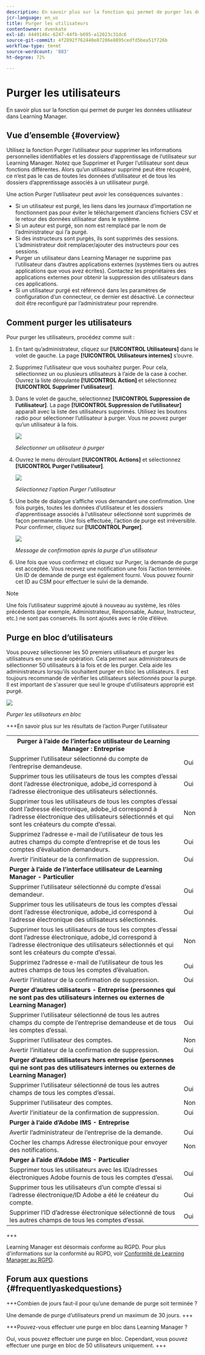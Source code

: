 ```yaml
---
description: En savoir plus sur la fonction qui permet de purger les données utilisateur dans Learning Manager.
jcr-language: en_us
title: Purger les utilisateurs
contentowner: dvenkate
exl-id: 4449146c-6247-44fb-b695-a12023c31dc6
source-git-commit: 4f2892f762440e87286e8895cedfd5bea51f726b
workflow-type: tm+mt
source-wordcount: '883'
ht-degree: 72%

---
```


# Purger les utilisateurs

En savoir plus sur la fonction qui permet de purger les données utilisateur dans Learning Manager.

## Vue d’ensemble {#overview}

Utilisez la fonction Purger l’utilisateur pour supprimer les informations personnelles identifiables et les dossiers d’apprentissage de l’utilisateur sur Learning Manager. Notez que Supprimer et Purger l’utilisateur sont deux fonctions différentes. Alors qu’un utilisateur supprimé peut être récupéré, ce n’est pas le cas de toutes les données d’utilisateur et de tous les dossiers d’apprentissage associés à un utilisateur purgé.

Une action Purger l’utilisateur peut avoir les conséquences suivantes :

* Si un utilisateur est purgé, les liens dans les journaux d’importation ne fonctionnent pas pour éviter le téléchargement d’anciens fichiers CSV et le retour des données utilisateur dans le système.
* Si un auteur est purgé, son nom est remplacé par le nom de l’administrateur qui l’a purgé.
* Si des instructeurs sont purgés, ils sont supprimés des sessions. L’administrateur doit remplacer/ajouter des instructeurs pour ces sessions.
* Purger un utilisateur dans Learning Manager ne supprime pas l’utilisateur dans d’autres applications externes (systèmes tiers ou autres applications que vous avez écrites). Contactez les propriétaires des applications externes pour obtenir la suppression des utilisateurs dans ces applications.
* Si un utilisateur purgé est référencé dans les paramètres de configuration d’un connecteur, ce dernier est désactivé. Le connecteur doit être reconfiguré par l’administrateur pour reprendre.

<!---### Manage users

In this training, you will learn how to assign and remove roles, send a welcome email, and delete and purge users. 

[![button](assets/launch-training-button.png)](https://learningmanager.adobe.com/app/learner?accountId=98632&sdid=4X3B8VJ2&mv=display&mv2=display#/course/7555586)

If you're unable to launch the training, write to <almacademy@adobe.com>.-->

## Comment purger les utilisateurs

Pour purger les utilisateurs, procédez comme suit :

1. En tant qu’administrateur, cliquez sur **[!UICONTROL Utilisateurs]** dans le volet de gauche. La page **[!UICONTROL Utilisateurs internes]** s’ouvre.
1. Supprimez l’utilisateur que vous souhaitez purger. Pour cela, sélectionnez un ou plusieurs utilisateurs à l’aide de la case à cocher. Ouvrez la liste déroulante **[!UICONTROL Action]** et sélectionnez **[!UICONTROL Supprimer l’utilisateur]**.
1. Dans le volet de gauche, sélectionnez **[!UICONTROL Suppression de l’utilisateur]**. La page **[!UICONTROL Suppression de l’utilisateur]** apparaît avec la liste des utilisateurs supprimés. Utilisez les boutons radio pour sélectionner l’utilisateur à purger. Vous ne pouvez purger qu’un utilisateur à la fois.

   ![](assets/purge-1.png)

   *Sélectionner un utilisateur à purger*

1. Ouvrez le menu déroulant **[!UICONTROL Actions]** et sélectionnez **[!UICONTROL Purger l&#39;utilisateur]**.

   ![](assets/purge-2.png)

   *Sélectionnez l&#39;option Purger l&#39;utilisateur*

1. Une boîte de dialogue s’affiche vous demandant une confirmation. Une fois purgés, toutes les données d’utilisateur et les dossiers d’apprentissage associés à l’utilisateur sélectionné sont supprimés de façon permanente. Une fois effectuée, l’action de purge est irréversible. Pour confirmer, cliquez sur **[!UICONTROL Purger]**.

   ![](assets/purge-3.png)

   *Message de confirmation après la purge d&#39;un utilisateur*

1. Une fois que vous confirmez et cliquez sur Purger, la demande de purge est acceptée. Vous recevez une notification une fois l’action terminée. Un ID de demande de purge est également fourni. Vous pouvez fournir cet ID au CSM pour effectuer le suivi de la demande.

>[!NOTE]
>
>Une fois l’utilisateur supprimé ajouté à nouveau au système, les rôles précédents (par exemple, Administrateur, Responsable, Auteur, Instructeur, etc.) ne sont pas conservés. Ils sont ajoutés avec le rôle d’élève.

## Purge en bloc d’utilisateurs

Vous pouvez sélectionner les 50 premiers utilisateurs et purger les utilisateurs en une seule opération. Cela permet aux administrateurs de sélectionner 50 utilisateurs à la fois et de les purger. Cela aide les administrateurs lorsqu&#39;ils souhaitent purger en bloc les utilisateurs. Il est toujours recommandé de vérifier les utilisateurs sélectionnés pour la purge. Il est important de s&#39;assurer que seul le groupe d&#39;utilisateurs approprié est purgé.

![](assets/bulk-purge-users.png)

*Purger les utilisateurs en bloc*

+++En savoir plus sur les résultats de l’action Purger l’utilisateur

<table>
 <tbody>
  <tr>
   <th><strong>Purger à l’aide de l’interface utilisateur de Learning Manager : Entreprise</strong></th>
   <th> </th>
  </tr>
  <tr>
   <td>Supprimer l’utilisateur sélectionné du compte de l’entreprise demandeuse.<br></td>
   <td>Oui</td>
  </tr>
  <tr>
   <td>Supprimer tous les utilisateurs de tous les comptes d’essai dont l’adresse électronique, adobe_id correspond à l’adresse électronique des utilisateurs sélectionnés.</td>
   <td>Oui</td>
  </tr>
  <tr>
   <td>Supprimer tous les utilisateurs de tous les comptes d’essai dont l’adresse électronique, adobe_id correspond à l’adresse électronique des utilisateurs sélectionnés et qui sont les créateurs du compte d’essai.</td>
   <td>Non</td>
  </tr>
  <tr>
   <td>Supprimez l’adresse e-mail de l’utilisateur de tous les autres champs du compte d’entreprise et de tous les comptes d’évaluation demandeurs.</td>
   <td>Oui</td>
  </tr>
  <tr>
   <td>Avertir l’initiateur de la confirmation de suppression.</td>
   <td>Oui</td>
  </tr>
  <tr>
   <td><strong>Purger à l’aide de l’interface utilisateur de Learning Manager - Particulier</strong></td>
   <td> </td>
  </tr>
  <tr>
   <td>Supprimer l’utilisateur sélectionné du compte d’essai demandeur.</td>
   <td>Oui</td>
  </tr>
  <tr>
   <td>Supprimer tous les utilisateurs de tous les comptes d’essai dont l’adresse électronique, adobe_id correspond à l’adresse électronique des utilisateurs sélectionnés.</td>
   <td>Oui</td>
  </tr>
  <tr>
   <td>Supprimer tous les utilisateurs de tous les comptes d’essai dont l’adresse électronique, adobe_id correspond à l’adresse électronique des utilisateurs sélectionnés et qui sont les créateurs du compte d’essai.</td>
   <td>Non</td>
  </tr>
  <tr>
   <td>Supprimez l’adresse e-mail de l’utilisateur de tous les autres champs de tous les comptes d’évaluation.</td>
   <td>Oui</td>
  </tr>
  <tr>
   <td>Avertir l’initiateur de la confirmation de suppression.</td>
   <td>Oui</td>
  </tr>
  <tr>
   <td><strong>Purger d’autres utilisateurs - Entreprise (personnes qui ne sont pas des utilisateurs internes ou externes de Learning Manager)</strong></td>
   <td> </td>
  </tr>
  <tr>
   <td>Supprimer l’utilisateur sélectionné de tous les autres champs du compte de l’entreprise demandeuse et de tous les comptes d’essai.</td>
   <td>Oui</td>
  </tr>
  <tr>
   <td>Supprimer l’utilisateur des comptes.</td>
   <td>Non</td>
  </tr>
  <tr>
   <td>Avertir l’initiateur de la confirmation de suppression. </td>
   <td>Oui</td>
  </tr>
  <tr>
   <td><strong>Purger</strong> <strong>d’autres utilisateurs hors entreprise (personnes qui ne sont pas des utilisateurs internes ou externes de Learning Manager)</strong></td>
   <td> </td>
  </tr>
  <tr>
   <td>Supprimer l’utilisateur sélectionné de tous les autres champs de tous les comptes d’essai.</td>
   <td>Oui</td>
  </tr>
  <tr>
   <td>Supprimer l’utilisateur des comptes.</td>
   <td>Non</td>
  </tr>
  <tr>
   <td>Avertir l’initiateur de la confirmation de suppression.</td>
   <td>Oui</td>
  </tr>
  <tr>
   <td><strong>Purger à l’aide d’Adobe IMS - Entreprise</strong></td>
   <td> </td>
  </tr>
  <tr>
   <td>Avertir l’administrateur de l’entreprise de la demande.</td>
   <td>Oui</td>
  </tr>
  <tr>
   <td>Cocher les champs Adresse électronique pour envoyer des notifications.</td>
   <td>Non</td>
  </tr>
  <tr>
   <td><strong>Purger à l’aide d’Adobe IMS - Particulier</strong></td>
   <td> </td>
  </tr>
  <tr>
   <td>Supprimer tous les utilisateurs avec les ID/adresses électroniques Adobe fournis de tous les comptes d’essai.</td>
   <td>Oui</td>
  </tr>
  <tr>
   <td>Supprimer tous les utilisateurs d’un compte d’essai si l’adresse électronique/ID Adobe a été le créateur du compte.</td>
   <td>Oui</td>
  </tr>
  <tr>
   <td>Supprimer l’ID d’adresse électronique sélectionné de tous les autres champs de tous les comptes d’essai.</td>
   <td>Oui</td>
  </tr>
 </tbody>
</table>

+++

Learning Manager est désormais conforme au RGPD. Pour plus d&#39;informations sur la conformité au RGPD, voir [Conformité de Learning Manager au RGPD](../../kb/prime-gdpr.md).

## Forum aux questions {#frequentlyaskedquestions}

+++Combien de jours faut-il pour qu’une demande de purge soit terminée ?

Une demande de purge d’utilisateurs prend un maximum de 30 jours.
+++

+++Pouvez-vous effectuer une purge en bloc dans Learning Manager ?

Oui, vous pouvez effectuer une purge en bloc. Cependant, vous pouvez effectuer une purge en bloc de 50 utilisateurs uniquement.
+++
